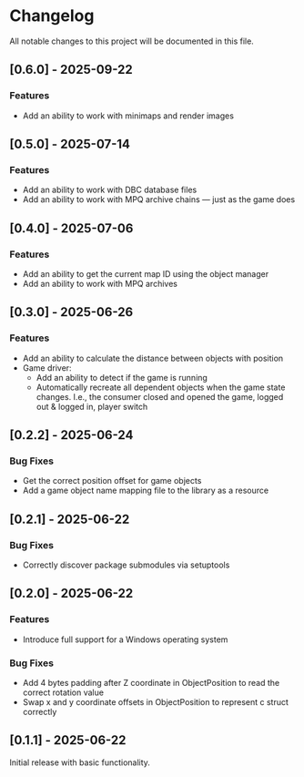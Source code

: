 # Changelog

All notable changes to this project will be documented in this file.

## [0.6.0] - 2025-09-22

### Features

- Add an ability to work with minimaps and render images

## [0.5.0] - 2025-07-14

### Features

- Add an ability to work with DBC database files
- Add an ability to work with MPQ archive chains — just as the game does

## [0.4.0] - 2025-07-06

### Features

- Add an ability to get the current map ID using the object manager
- Add an ability to work with MPQ archives

## [0.3.0] - 2025-06-26

### Features

- Add an ability to calculate the distance between objects with position 
- Game driver:
  - Add an ability to detect if the game is running
  - Automatically recreate all dependent objects when the game state changes. I.e., the consumer closed and opened the game, logged out & logged in, player switch

## [0.2.2] - 2025-06-24

### Bug Fixes

- Get the correct position offset for game objects
- Add a game object name mapping file to the library as a resource

## [0.2.1] - 2025-06-22

### Bug Fixes

- Correctly discover package submodules via setuptools

## [0.2.0] - 2025-06-22

### Features

- Introduce full support for a Windows operating system

### Bug Fixes

- Add 4 bytes padding after Z coordinate in ObjectPosition to read the correct rotation value
- Swap x and y coordinate offsets in ObjectPosition to represent c struct correctly

## [0.1.1] - 2025-06-22

Initial release with basic functionality.
